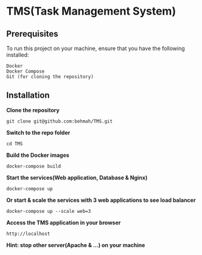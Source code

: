 # TMS(Task Management System)

## Prerequisites

To run this project on your machine, ensure that you have the following installed:

    Docker
    Docker Compose
    Git (for cloning the repository)
 
## Installation

**Clone the repository**
````
git clone git@github.com:behmah/TMS.git
````
**Switch to the repo folder**
````
cd TMS
````
**Build the Docker images**
````
docker-compose build
````
**Start the services(Web application, Database & Nginx)**
````
docker-compose up
````
**Or start & scale the services with 3 web applications to see load balancer**
````
docker-compose up --scale web=3
````
**Access the TMS application in your browser**
````
http://localhost
````
**Hint: stop other server(Apache & ...) on your machine**
